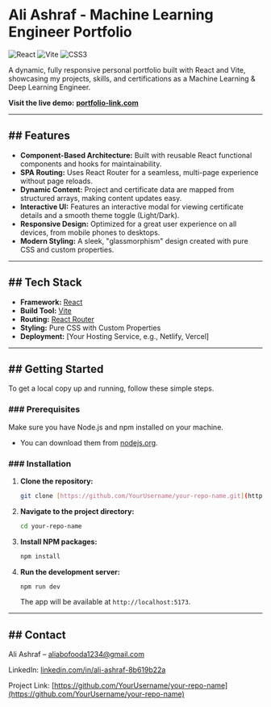 # Ali Ashraf - Machine Learning Engineer Portfolio

![React](https://img.shields.io/badge/react-%2320232a.svg?style=for-the-badge&logo=react&logoColor=%2361DAFB)
![Vite](https://img.shields.io/badge/vite-%23646CFF.svg?style=for-the-badge&logo=vite&logoColor=white)
![CSS3](https://img.shields.io/badge/css3-%231572B6.svg?style=for-the-badge&logo=css3&logoColor=white)

A dynamic, fully responsive personal portfolio built with React and Vite, showcasing my projects, skills, and certifications as a Machine Learning & Deep Learning Engineer.



**Visit the live demo:** [**portfolio-link.com**](https://your-live-demo-url.com)

---

## ## Features

* **Component-Based Architecture:** Built with reusable React functional components and hooks for maintainability.
* **SPA Routing:** Uses React Router for a seamless, multi-page experience without page reloads.
* **Dynamic Content:** Project and certificate data are mapped from structured arrays, making content updates easy.
* **Interactive UI:** Features an interactive modal for viewing certificate details and a smooth theme toggle (Light/Dark).
* **Responsive Design:** Optimized for a great user experience on all devices, from mobile phones to desktops.
* **Modern Styling:** A sleek, "glassmorphism" design created with pure CSS and custom properties.

---

## ## Tech Stack

* **Framework:** [React](https://reactjs.org/)
* **Build Tool:** [Vite](https://vitejs.dev/)
* **Routing:** [React Router](https://reactrouter.com/)
* **Styling:** Pure CSS with Custom Properties
* **Deployment:** [Your Hosting Service, e.g., Netlify, Vercel]

---

## ## Getting Started

To get a local copy up and running, follow these simple steps.

### ### Prerequisites

Make sure you have Node.js and npm installed on your machine.
* You can download them from [nodejs.org](https://nodejs.org/).

### ### Installation

1.  **Clone the repository:**
    ```bash
    git clone [https://github.com/YourUsername/your-repo-name.git](https://github.com/YourUsername/your-repo-name.git)
    ```
2.  **Navigate to the project directory:**
    ```bash
    cd your-repo-name
    ```
3.  **Install NPM packages:**
    ```bash
    npm install
    ```
4.  **Run the development server:**
    ```bash
    npm run dev
    ```
    The app will be available at `http://localhost:5173`.

---

## ## Contact

Ali Ashraf – [aliabofooda1234@gmail.com](mailto:aliabofooda1234@gmail.com)

LinkedIn: [linkedin.com/in/ali-ashraf-8b619b22a](https://www.linkedin.com/in/ali-ashraf-8b619b22a)

Project Link: [https://github.com/YourUsername/your-repo-name](https://github.com/YourUsername/your-repo-name)
